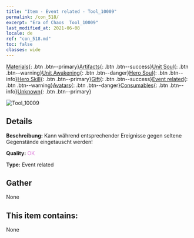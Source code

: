 ```yaml
---
title: "Item - Event related - Tool_10009"
permalink: /con_518/
excerpt: "Era of Chaos  Tool_10009"
last_modified_at: 2021-06-08
locale: de
ref: "con_518.md"
toc: false
classes: wide
---
```

 [Materials](/ItemsDE/){: .btn .btn--primary}[Artifacts](/ItemsDE/Artifacts/){: .btn .btn--success}[Unit Soul](/ItemsDE/UnitSoul/){: .btn .btn--warning}[Unit Awakening](/ItemsDE/UnitAwakening/){: .btn .btn--danger}[Hero Soul](/ItemsDE/HeroSoul/){: .btn .btn--info}[Hero Skill](/ItemsDE/HeroSkill/){: .btn .btn--primary}[Gift](/ItemsDE/Gift/){: .btn .btn--success}[Event related](/ItemsDE/Events/){: .btn .btn--warning}[Avatars](/ItemsDE/Avatars/){: .btn .btn--danger}[Consumables](/ItemsDE/Consumables/){: .btn .btn--info}[Unknown](/ItemsDE/Unknown/){: .btn .btn--primary}

 ![Tool_10009](/images/t/i_10009.png)

## Details
 **Beschreibung:** Kann während entsprechender Ereignisse gegen seltene Gegenstände eingetauscht werden!

 **Quality:** <span style="color: #DA70D6">OK</span>

 **Type:** Event related

## Gather

  None

## This item contains:

  None

